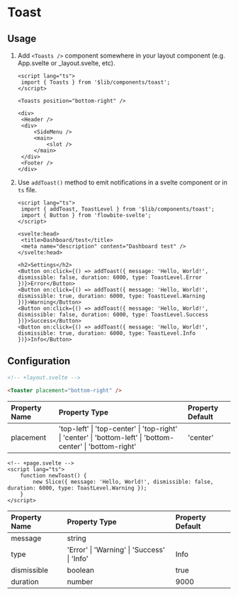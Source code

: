 # Toast

## Usage

1. Add `<Toasts />` component somewhere in your layout component (e.g. App.svelte or \_layout.svelte, etc).

   ```svelte
   <script lang="ts">
   	import { Toasts } from '$lib/components/toast';
   </script>

   <Toasts position="bottom-right" />

   <div>
   	<Header />
   	<div>
   		<SideMenu />
   		<main>
   			<slot />
   		</main>
   	</div>
   	<Footer />
   </div>
   ```

2. Use `addToast()` method to emit notifications in a svelte component or in `ts` file.

   ```svelte
   <script lang="ts">
   	import { addToast, ToastLevel } from '$lib/components/toast';
   	import { Button } from 'flowbite-svelte';
   </script>

   <svelte:head>
   	<title>Dashboard/test</title>
   	<meta name="description" content="Dashboard test" />
   </svelte:head>

   <h2>Settings</h2>
   <Button on:click={() => addToast({ message: 'Hello, World!', dismissible: false, duration: 6000, type: ToastLevel.Error })}>Error</Button>
   <Button on:click={() => addToast({ message: 'Hello, World!', dismissible: true, duration: 6000, type: ToastLevel.Warning })}>Warning</Button>
   <Button on:click={() => addToast({ message: 'Hello, World!', dismissible: false, duration: 6000, type: ToastLevel.Success })}>Success</Button>
   <Button on:click={() => addToast({ message: 'Hello, World!', dismissible: true, duration: 6000, type: ToastLevel.Info })}>Info</Button>
   ```

## Configuration

```html
<!-- +layout.svelte -->

<Toaster placement="bottom-right" />
```

| Property Name | Property Type                                                                                               | Property Default |
| :------------ | :---------------------------------------------------------------------------------------------------------- | :--------------- |
| placement     | 'top-left' \| 'top-center' \| 'top-right' \| 'center' \| 'bottom-left' \| 'bottom-center' \| 'bottom-right' | 'center'         |

```svelte
<!-- +page.svelte -->
<script lang="ts">
	function newToast() {
		new Slice({ message: 'Hello, World!', dismissible: false, duration: 6000, type: ToastLevel.Warning });
	}
</script>
```

| Property Name | Property Type                               | Property Default |
| :------------ | :------------------------------------------ | :--------------- |
| message       | string                                      |                  |
| type          | 'Error' \| 'Warning' \| 'Success' \| 'Info' | Info             |
| dismissible   | boolean                                     | true             |
| duration      | number                                      | 9000             |

